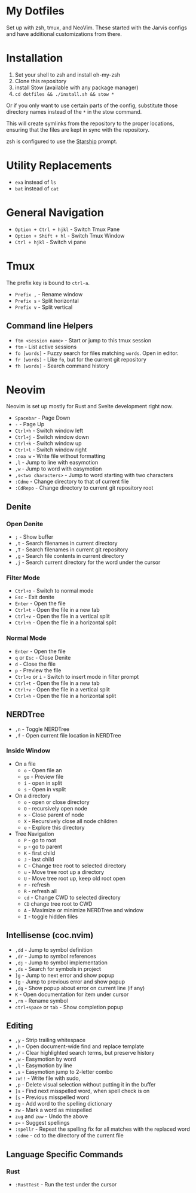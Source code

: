 # My Dotfiles

Set up with zsh, tmux, and NeoVim. These started with the Jarvis configs and have
additional customizations from there.

# Installation

1. Set your shell to zsh and install oh-my-zsh
2. Clone this repository
3. install Stow (available with any package manager)
4. `cd dotfiles && ./install.sh && stow *`

Or if you only want to use certain parts of the config, substitute those directory names
instead of the `*` in the stow command.

This will create symlinks from the repository to the proper locations, ensuring that the
files are kept in sync with the repository.

zsh is configured to use the [Starship](https://starship.rs) prompt.

# Utility Replacements

- `exa` instead of `ls`
- `bat` instead of `cat`

# General Navigation

- `Option + Ctrl + hjkl` - Switch Tmux Pane
- `Option + Shift + hl` - Switch Tmux Window
- `Ctrl + hjkl` - Switch vi pane

# Tmux

The prefix key is bound to `ctrl-a`.

- `Prefix ,` - Rename window
- `Prefix s` - Split horizontal
- `Prefix v` - Split vertical

## Command line Helpers

- `ftm <session name>` - Start or jump to this tmux session
- `ftm` - List active sessions
- `fo [words]` - Fuzzy search for files matching `words`. Open in editor.
- `fr [words]` - Like `fo`, but for the current git repository
- `fh [words]` - Search command history

# Neovim

Neovim is set up mostly for Rust and Svelte development right now.

- `Spacebar` - Page Down
- `-` - Page Up
- `Ctrl+h` - Switch window left
- `Ctrl+j` - Switch window down
- `Ctrl+k` - Switch window up
- `Ctrl+l` - Switch window right
- `:noa w` - Write file without formatting
- `,l` - Jump to line with easymotion
- `,w` - Jump to word with easymotion
- `,s<two characters>` - Jump to word starting with two characters
- `:Cdme` - Change directory to that of current file
- `:CdRepo` - Change directory to current git repository root

## Denite


### Open Denite

- `;` - Show buffer
- `,t` - Search filenames in current directory
- `,T` - Search filenames in current git repository
- `,g` - Search file contents in current directory
- `,j` - Search current directory for the word under the cursor

### Filter Mode

- `Ctrl+o` - Switch to normal mode
- `Esc` - Exit denite
- `Enter` - Open the file
- `Ctrl+t` - Open the file in a new tab
- `Ctrl+v` - Open the file in a vertical split
- `Ctrl+h` - Open the file in a horizontal split

### Normal Mode

- `Enter` - Open the file
- `q` or `Esc` - Close Denite
- `d` - Close the file
- `p` - Preview the file
- `Ctrl+o` or `i` - Switch to insert mode in filter prompt
- `Ctrl+t` - Open the file in a new tab
- `Ctrl+v` - Open the file in a vertical split
- `Ctrl+h` - Open the file in a horizontal split

## NERDTree

- `,n` - Toggle NERDTree
- `,f` - Open current file location in NERDTree

### Inside Window

- On a file
  - `o` - Open file an
  - `go` - Preview file
  - `i` - open in split
  - `s` - Open in vsplit
- On a directory
  - `o` - open or close directory
  - `O` - recursively open node
  - `x` - Close parent of node
  - `X` - Recursively close all node children
  - `e` - Explore this directory
- Tree Navigation
  - `P` - go to root
  - `p` - go to parent
  - `K` - first child
  - `J` - last child
  - `C` - Change tree root to selected directory
  - `u` - Move tree root up a directory
  - `U` - Move tree root up, keep old root open
  - `r` - refresh
  - `R` - refresh all
  - `cd` - Change CWD to selected directory
  - `CD` change tree root to CWD
  - `A` - Maximize or minimize NERDTree and window
  - `I` - toggle hidden files

## Intellisense (coc.nvim)

- `,dd` - Jump to symbol definition
- `,dr` - Jump to symbol references
- `,dj` - Jump to symbol implementation
- `,ds` - Search for symbols in project
- `]g` - Jump to next error and show popup
- `[g` - Jump to previous error and show popup
- `,dg` - Show popup about error on current line (if any)
- `K` - Open documentation for item under cursor
- `,rn` - Rename symbol
- `ctrl+space` or `tab` - Show completion popup

## Editing

- `,y` - Strip trailing whitespace
- `,h` - Open document-wide find and replace template
- `,/` - Clear highlighted search terms, but preserve history
- `,w` - Easymotion by word
- `,l` - Easymotion by line
- `,s` - Easymotion jump to 2-letter combo
- `:w!!` - Write file with sudo,
- `,p` - Delete visual selection without putting it in the buffer
- `]s` - Find next misspelled word, when spell check is on
- `[s` - Previous misspelled word
- `zg` - Add word to the spelling dictionary
- `zw` - Mark a word as misspelled
- `zug` and `zuw` - Undo the above
- `z=` - Suggest spellings
- `:spellr` - Repeat the spelling fix for all matches with the replaced word
- `:cdme` - cd to the directory of the current file

## Language Specific Commands

### Rust

- `:RustTest` - Run the test under the cursor

